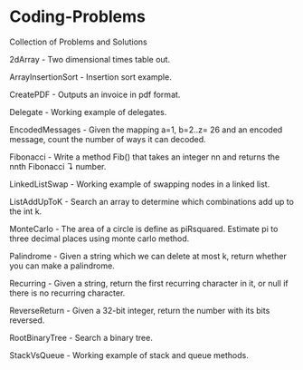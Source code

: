 # Coding-Problems
Collection of Problems and Solutions

2dArray - Two dimensional times table out.

ArrayInsertionSort - Insertion sort example.

CreatePDF - Outputs an invoice in pdf format.

Delegate - Working example of delegates.

EncodedMessages - Given the mapping a=1, b=2..z= 26 and an encoded message, count the number of ways it can decoded.

Fibonacci - Write a method Fib() that takes an integer nn and returns the nnth Fibonacci ↴ number.

LinkedListSwap - Working example of swapping nodes in a linked list.

ListAddUpToK - Search an array to determine which combinations add up to the int k.

MonteCarlo - The area of a circle is define as piRsquared. Estimate pi to three decimal places using monte carlo method.

Palindrome - Given a string which we can delete at most k, return whether you can make a palindrome.

Recurring - Given a string, return the first recurring character in it, or null if there is no recurring character.

ReverseReturn - Given a 32-bit integer, return the number with its bits reversed.

RootBinaryTree - Search a binary tree.

StackVsQueue - Working example of stack and queue methods.
